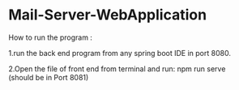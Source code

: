 # Mail-Server-WebApplication
 
How to run the program :

1.run the back end program from any spring boot IDE in port 8080.

2.Open the file of  front end from terminal and run: 
npm run serve   
(should be in Port 8081)
